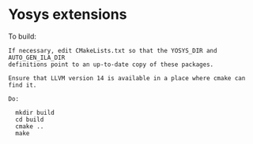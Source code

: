 # Yosys extensions

To build:

    If necessary, edit CMakeLists.txt so that the YOSYS_DIR and AUTO_GEN_ILA_DIR
    definitions point to an up-to-date copy of these packages.

    Ensure that LLVM version 14 is available in a place where cmake can find it.

    Do:

      mkdir build
      cd build
      cmake ..
      make
